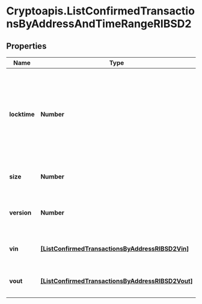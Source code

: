 # Cryptoapis.ListConfirmedTransactionsByAddressAndTimeRangeRIBSD2

## Properties

Name | Type | Description | Notes
------------ | ------------- | ------------- | -------------
**locktime** | **Number** | Represents the locktime on the transaction on the specific blockchain, i.e. the blockheight at which the transaction is valid. | 
**size** | **Number** | Represents the total size of this transaction. | 
**version** | **Number** | Represents the transaction&#39;s version number. | 
**vin** | [**[ListConfirmedTransactionsByAddressRIBSD2Vin]**](ListConfirmedTransactionsByAddressRIBSD2Vin.md) | Represents the transaction inputs. | 
**vout** | [**[ListConfirmedTransactionsByAddressRIBSD2Vout]**](ListConfirmedTransactionsByAddressRIBSD2Vout.md) | Represents the transaction outputs. | 


